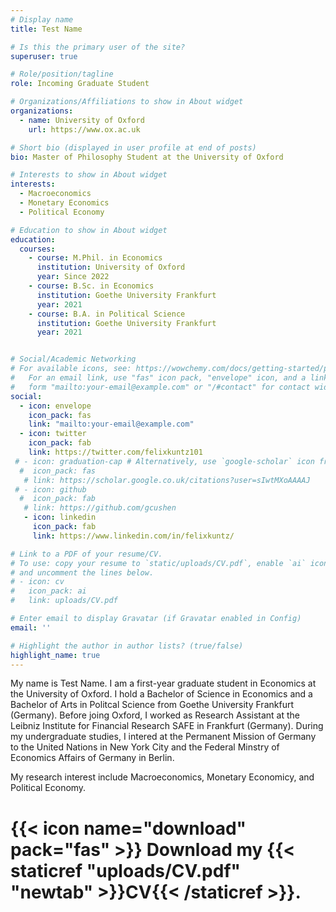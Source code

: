```yaml
---
# Display name
title: Test Name

# Is this the primary user of the site?
superuser: true

# Role/position/tagline
role: Incoming Graduate Student

# Organizations/Affiliations to show in About widget
organizations:
  - name: University of Oxford
    url: https://www.ox.ac.uk

# Short bio (displayed in user profile at end of posts)
bio: Master of Philosophy Student at the University of Oxford

# Interests to show in About widget
interests:
  - Macroeconomics
  - Monetary Economics
  - Political Economy

# Education to show in About widget
education:
  courses:
    - course: M.Phil. in Economics
      institution: University of Oxford
      year: Since 2022
    - course: B.Sc. in Economics
      institution: Goethe University Frankfurt
      year: 2021
    - course: B.A. in Political Science
      institution: Goethe University Frankfurt
      year: 2021


# Social/Academic Networking
# For available icons, see: https://wowchemy.com/docs/getting-started/page-builder/#icons
#   For an email link, use "fas" icon pack, "envelope" icon, and a link in the
#   form "mailto:your-email@example.com" or "/#contact" for contact widget.
social:
  - icon: envelope
    icon_pack: fas
    link: "mailto:your-email@example.com"
  - icon: twitter
    icon_pack: fab
    link: https://twitter.com/felixkuntz101
 # - icon: graduation-cap # Alternatively, use `google-scholar` icon from `ai` icon pack
  #  icon_pack: fas
   # link: https://scholar.google.co.uk/citations?user=sIwtMXoAAAAJ
 # - icon: github
  #  icon_pack: fab
   # link: https://github.com/gcushen
   - icon: linkedin
     icon_pack: fab
     link: https://www.linkedin.com/in/felixkuntz/

# Link to a PDF of your resume/CV.
# To use: copy your resume to `static/uploads/CV.pdf`, enable `ai` icons in `params.toml`,
# and uncomment the lines below.
# - icon: cv
#   icon_pack: ai
#   link: uploads/CV.pdf

# Enter email to display Gravatar (if Gravatar enabled in Config)
email: ''

# Highlight the author in author lists? (true/false)
highlight_name: true
---
```


My name is Test Name. I am a first-year graduate student in Economics at the University of Oxford. I hold a Bachelor of Science in Economics and a Bachelor of Arts in Politcal Science from Goethe University Frankfurt (Germany). Before joing Oxford, I worked as Research Assistant at the Leibniz Institute for Financial Research SAFE in Frankfurt (Germany). During my undergraduate studies, I intered at the Permanent Mission of Germany to the United Nations in New York City and the Federal Minstry of Economics Affairs of Germany in Berlin.

My research interest include Macroeconomics, Monetary Economicy, and Political Economy.

#  {{< icon name="download" pack="fas" >}} Download my {{< staticref "uploads/CV.pdf" "newtab" >}}CV{{< /staticref >}}.
